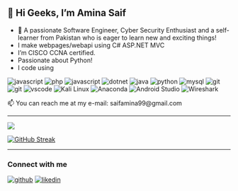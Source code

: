 ## 👋 Hi Geeks, I’m Amina Saif
- 👀 A passionate Software Engineer, Cyber Security Enthusiast and a self-learner from Pakistan who is eager to learn new and exciting things!
- I make webpages/webapi using C# ASP.NET MVC
- I’m CISCO CCNA certified.
- Passionate about Python!
- I code using
<p>
<image src="https://img.shields.io/badge/JavaScript-F7DF1E?style=for-the-badge&logo=javascript&logoColor=black" alt="javascript"/>
<image src="https://img.shields.io/badge/PHP-777BB4?style=for-the-badge&logo=php&logoColor=white" alt="php"/>
<image src="https://img.shields.io/badge/C%23-239120?style=for-the-badge&logo=c-sharp&logoColor=white" alt="javascript"/>
<image src="https://img.shields.io/badge/.NET-5C2D91?style=for-the-badge&logo=.net&logoColor=white" alt="dotnet"/>
<image src="https://img.shields.io/badge/Java-ED8B00?style=for-the-badge&logo=java&logoColor=white" alt="java"/>
<image src="https://img.shields.io/badge/Python-14354C?style=for-the-badge&logo=python&logoColor=white" alt="python"/>
<image src="https://img.shields.io/badge/MySQL-00000F?style=for-the-badge&logo=mysql&logoColor=white" alt="mysql"/>
<image src="https://img.shields.io/badge/GIT-E44C30?style=for-the-badge&logo=git&logoColor=white" alt="git"/>
<image src="https://img.shields.io/badge/GITHUB-20232A?style=for-the-badge&logo=github&logoColor=white" alt="git"/>
<image src="https://img.shields.io/badge/Visual_Studio_Code-0078D4?style=for-the-badge&logo=visual%20studio%20code&logoColor=white" alt="vscode"/>
<image src="https://img.shields.io/static/v1?style=for-the-badge&message=Kali+Linux&color=557C94&logo=Kali+Linux&logoColor=FFFFFF&label=" alt="Kali Linux"/>
  <image src="https://img.shields.io/static/v1?style=for-the-badge&message=Anaconda&color=44A833&logo=Anaconda&logoColor=FFFFFF&label=" alt="Anaconda"/>
   <image src="https://img.shields.io/static/v1?style=for-the-badge&message=Android+Studio&color=222222&logo=Android+Studio&logoColor=3DDC84&label=" alt="Android Studio"/>
 <image src="https://img.shields.io/static/v1?style=for-the-badge&message=Wireshark&color=1679A7&logo=Wireshark&logoColor=FFFFFF&label=" alt="Wireshark"/>
 
</p>
<p> 📫 You can reach me at my e-mail: saifamina99@gmail.com 
</p>
<hr />
<p>
<a href="mailto:saifamina99@gmail.com"> <img src="https://img.shields.io/badge/Ask%20me-anything-1abc9c.svg"/> </a>
</p>

[![GitHub Streak](https://github-readme-streak-stats.herokuapp.com?user=raiamna0&theme=vue-dark)](https://git.io/streak-stats)

<hr />
<h3>Connect with me</h3>
<p>
<a href="https://github.com/raiamna0" target="_blank"><img src="https://img.shields.io/badge/GitHub-100000?style=for-the-badge&logo=github&logoColor=white" alt="github"/></a> <a href="https://www.linkedin.com/in/amina-saif/" target="_blank"><img src="https://img.shields.io/badge/LinkedIn-0077B5?style=for-the-badge&logo=linkedin&logoColor=white" alt="likedin"/></a>  
 
</p>
